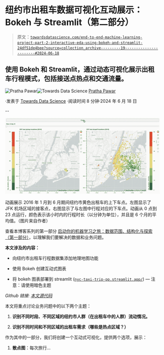 # 纽约市出租车数据可视化互动展示：Bokeh 与 Streamlit（第二部分）

> 原文：[`towardsdatascience.com/end-to-end-machine-learning-project-part-2-interactive-eda-using-bokeh-and-streamlit-24df51de4bee?source=collection_archive---------19-----------------------#2024-06-18`](https://towardsdatascience.com/end-to-end-machine-learning-project-part-2-interactive-eda-using-bokeh-and-streamlit-24df51de4bee?source=collection_archive---------19-----------------------#2024-06-18)

## 使用 Bokeh 和 Streamlit，通过动态可视化展示出租车行程模式，包括接送点热点和交通流量。

[](https://medium.com/@Pratha_P?source=post_page---byline--24df51de4bee--------------------------------)![Pratha Pawar](https://medium.com/@Pratha_P?source=post_page---byline--24df51de4bee--------------------------------)[](https://towardsdatascience.com/?source=post_page---byline--24df51de4bee--------------------------------)![Towards Data Science](https://towardsdatascience.com/?source=post_page---byline--24df51de4bee--------------------------------) [Pratha Pawar](https://medium.com/@Pratha_P?source=post_page---byline--24df51de4bee--------------------------------)

·发表于 [Towards Data Science](https://towardsdatascience.com/?source=post_page---byline--24df51de4bee--------------------------------) ·阅读时间 8 分钟·2024 年 6 月 18 日

--

![](img/f1f94ba17b4399d5e65cb9800100e632.png)

动画展示 2016 年 1 月到 6 月期间纽约市黄色出租车的上下车点。左图显示了 JFK 机场区域的接客点，右图显示了与左图中行程对应的下车点。动画从 0 点到 23 点运行，颜色表示该小时内的行程时长（以分钟为单位），并且是 6 个月的平均值。（图片来自作者）

查看本博客系列的第一部分 [启动你的机器学习之旅：数据范围、结构化与探索（第一部分）](https://medium.com/towards-data-science/end-to-end-machine-learning-project-part-1-project-scoping-structure-data-gathering-eda-7e69b71eeb44)，以理解我们要解决的数据和业务问题。

**本文涉及的内容：**

+   向纽约市出租车行程数据集添加地理地图功能

+   使用 Bokeh 创建互动式图表

+   将 bokeh 图表部署到 streamlit ([`nyc-taxi-trip-pp.streamlit.app/`](https://nyc-taxi-trip-pp.streamlit.app/)) — 注意：请使用暗色主题

*Github 链接:* [*本文源代码*](https://github.com/pratha19/NYC_taxi_trip/tree/pp_nyc_trip_blog_1_2_pip)

本文将重点讨论业务问题中的以下两个主题：

1.  **识别不同时段、不同区域的纽约市人群（在出租车中的人群）流动情况。**

1.  **识别不同时间和不同区域的出租车需求（哪些是热点区域？）**

作为其中的一部分，我们将创建一个互动式可视化，提供两个选项，展示：

1.  **散点图**：每次旅行…
